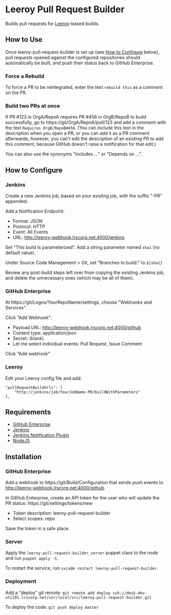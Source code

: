 # Leeroy Pull Request Builder

Builds pull requests for [Leeroy](https://github.com/LogosBible/Leeroy)-based builds.

## How to Use

Once leeroy-pull-request-builder is set up (see [How to Configure](#how-to-configure) below),
pull requests opened against the configured repositories should automatically be built, and
push their status back to GitHub Enterprise.

### Force a Rebuild

To force a PR to be reintegrated, enter the text `rebuild this` as a comment on the PR.

### Build two PRs at once

If PR #123 in OrgA/RepoA requires PR #456 in OrgB/RepoB to build successfully, go to https://git/OrgA/RepoA/pull/123
and add a comment with the text `Requires OrgB/RepoB#456`. (You can include this text in
the description when you open a PR, or you can add it as a PR comment afterwards; however, you can't edit
the description of an existing PR to add this comment, because GitHub doesn't raise a notification for that
edit.)

You can also use the synonyms "Includes …" or "Depends on …".

## How to Configure

### Jenkins

Create a new Jenkins job, based on your existing job, with the suffix "-PR" appended.

Add a Notification Endpoint:
* Format: JSON
* Protocol: HTTP
* Event: All Events
* URL: http://leeroy-webhook.lrscorp.net:4000/jenkins

Set "This build is parameterized". Add a string parameter named `sha1` (no default value).

Under Source Code Management > Git, set "Branches to build:" to `${sha1}`

Review any post-build steps left over from copying the existing Jenkins job, and delete
the unnecessary ones (which may be all of them). 

### GitHub Enterprise

At https://git/Logos/YourRepoName/settings, choose "Webhooks and Services".

Click "Add Webhook":
* Payload URL: http://leeroy-webhook.lrscorp.net:4000/github
* Content type: application/json
* Secret: (blank)
* Let me select individual events: Pull Request, Issue Comment

Click "Add webhook"

### Leeroy

Edit your Leeroy config file and add:

```
"pullRequestBuildUrls": [ 
	"http://jenkins/job/YourJobName-PR/buildWithParameters"  
], 
```

## Requirements

* [GitHub Enterprise](https://enterprise.github.com/)
* [Jenkins](http://jenkins-ci.org/)
* [Jenkins Notification Plugin](https://wiki.jenkins-ci.org/display/JENKINS/Notification+Plugin)
* [NodeJS](https://nodejs.org/)

## Installation

### GitHub Enterprise

Add a webhook to https://git/Build/Configuration that sends push events to
http://leeroy-webhook.lrscorp.net:4000/github.

In GitHub Enterprise, create an API token for the user who will update the PR status:
https://git/settings/tokens/new
* Token description: leeroy-pull-request-builder
* Select scopes: repo 

Save the token in a safe place.

### Server

Apply the `leeroy-pull-request-builder_server` puppet class to the node and run
`puppet apply -t`.

To restart the service, run `svcadm restart leeroy-pull-request-builder`.

### Deployment

Add a "deploy" git remote: `git remote add deploy ssh://desk-dev-util01.lrscorp.net/usr/local/src/leeroy-pull-request-builder.git`

To deploy the code: `git push deploy master`
